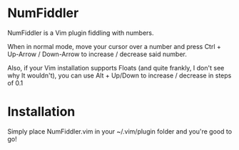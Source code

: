 NumFiddler
==========

NumFiddler is a Vim plugin fiddling with numbers.

When in normal mode, move your cursor over a number and press Ctrl + Up-Arrow / Down-Arrow to increase / decrease said number.

Also, if your Vim installation supports Floats (and quite frankly, I don't see why It wouldn't), you can use Alt + Up/Down to increase / decrease in steps of 0.1

Installation
===

Simply place NumFiddler.vim in your ~/.vim/plugin folder and you're good to go!
